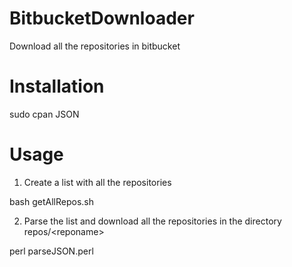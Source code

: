 # BitbucketDownloader
Download all the repositories in bitbucket

# Installation

sudo cpan JSON

# Usage

1. Create a list with all the repositories

  bash getAllRepos.sh <bitbucket username>

2. Parse the list and download all the repositories in the directory repos/\<reponame\>

  perl parseJSON.perl
